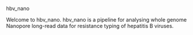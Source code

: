 hbv_nano

Welcome to hbv_nano. hbv_nano is a pipeline for analysing whole genome Nanopore long-read data for resistance typing of hepatitis B viruses.





